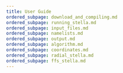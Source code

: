 ```yaml
---
title: User Guide
ordered_subpage: download_and_compiling.md
ordered_subpage: running_stella.md
ordered_subpage: input_files.md
ordered_subpage: namelists.md
ordered_subpage: output.md
ordered_subpage: algorithm.md
ordered_subpage: coordinates.md
ordered_subpage: radial_stella.md
ordered_subpage: ffs_stella.md
---
```



<!-- Local Variables: -->
<!-- mode: gfm -->
<!-- fill-column: 90 -->
<!-- End: -->
